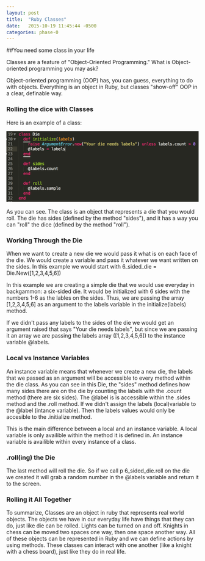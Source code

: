 ```yaml
---
layout: post
title:  "Ruby Classes"
date:   2015-10-19 11:45:44 -0500
categories: phase-0
---
```



##You need some class in your life

Classes are a feature of "Object-Oriented Programming."  What is Object-oriented programming you may ask?

Object-oriented programming (OOP) has, you can guess, everything to do with objects. Everything is an object in Ruby, but classes "show-off" OOP in a clear, definable way. 

### Rolling the dice with Classes

Here is an example of a class:

![alt text](../imgs/dieclass.png)

As you can see. The class is an object that represents a die that you would roll. The die has sides (defined by the method "sides"), and it has a way you can "roll" the dice (defined by the method "roll").

### Working Through the Die

When we want to create a new die we would pass it what is on each face of the die. We would create a variable and pass it whatever we want written on the sides. In this example we would start with  6_sided_die = Die.New([1,2,3,4,5,6]) 

In this example we are creating a simple die that we would use everyday in backgammon: a six-sided die. 
It would be initialized with 6 sides with the numbers 1-6 as the lables on the sides.  Thus, we are passing the array [1,2,3,4,5,6] as an argument to the labels variable in the initialize(labels) method.

If we didn't pass any labels to the sides of the die we would get an argument raised that says "Your die needs labels", but since we are passing it an array we are passing the labels array ([1,2,3,4,5,6]) to the instance variable @labels.

### Local vs Instance Variables

An instance variable means that whenever we create a new die, the labels that we passed as an argument will be accessible to every method within the die class. As you can see in this Die, the "sides" method defines how many sides there are on the die by counting the labels with the .count method (there are six sides). The @label is is accessible within the .sides method and the .roll method. If we didn't assign the labels (local)variable to the @label (intance variable). Then the labels values would only be accesible to the .initialize method. 

This is the main difference between a local and an instance variable. A local variable is only availible within the method it is defined in. An instance variable is availible within every instance of a class. 

### .roll(ing) the Die

The last method will roll the die.  So if we call  p 6_sided_die.roll  on the die we created it will grab a random number in the @labels variable and return it to the screen. 

### Rolling it All Together

To summarize, Classes are an object in ruby that represents real world objects. The objects we have in our everyday life have things that they can do, just like die can be rolled. Lights can be turned on and off. Knights in chess can be moved two spaces one way, then one space another way. All of these objects can be represented in Ruby and we can define actions by using methods. These classes can interact with one another (like a knight with a chess board), just like they do in real life.  